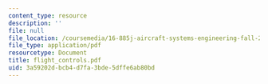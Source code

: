 ```yaml
---
content_type: resource
description: ''
file: null
file_location: /coursemedia/16-885j-aircraft-systems-engineering-fall-2004/3a59202dbcb4d7fa3bde5dffe6ab80bd_flight_controls.pdf
file_type: application/pdf
resourcetype: Document
title: flight_controls.pdf
uid: 3a59202d-bcb4-d7fa-3bde-5dffe6ab80bd
---
```


